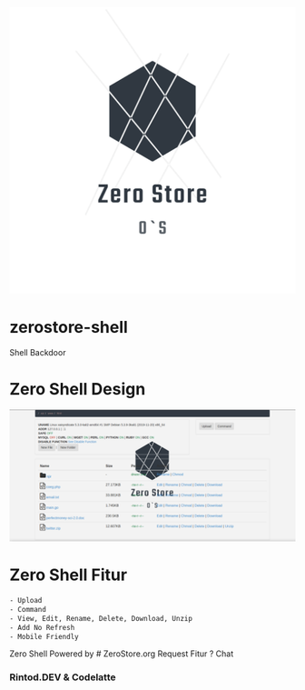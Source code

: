 
![alt text](https://raw.githubusercontent.com/con7ext/zerostore-shell/master/logo_transparent.png)
# zerostore-shell
Shell Backdoor

# Zero Shell Design
![alt text](https://raw.githubusercontent.com/con7ext/zerostore-shell/master/screenshot/Screenshot_2020-02-17_00-28-06.png)

# Zero Shell Fitur
```
- Upload
- Command
- View, Edit, Rename, Delete, Download, Unzip
- Add No Refresh
- Mobile Friendly
```

Zero Shell Powered by # ZeroStore.org
Request Fitur ? Chat 
### Rintod.DEV & Codelatte

